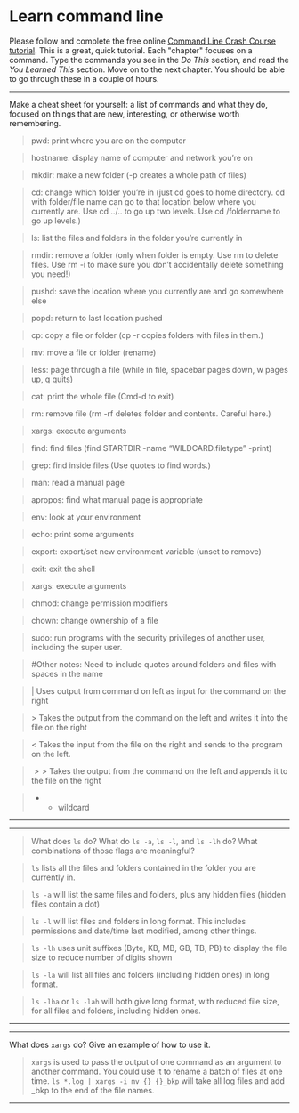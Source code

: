 # Learn command line

Please follow and complete the free online [Command Line Crash Course
tutorial](http://cli.learncodethehardway.org/book/). This is a great,
quick tutorial. Each "chapter" focuses on a command. Type the commands
you see in the _Do This_ section, and read the _You Learned This_
section. Move on to the next chapter. You should be able to go through
these in a couple of hours.


---

Make a cheat sheet for yourself: a list of commands and what they do, focused on things that are new, interesting, or otherwise worth remembering.

>pwd: print where you are on the computer 

>hostname: display name of computer and network you’re on

>mkdir: make a new folder (-p creates a whole path of files)

>cd: change which folder you’re in (just cd goes to home directory.   cd with folder/file name can go to that location below where you currently are.  Use cd ../.. to go up two levels.  Use cd /foldername to go up levels.)

>ls: list the files and folders in the folder you’re currently in

>rmdir: remove a folder (only when folder is empty.  Use rm to delete files.  Use rm -i to make sure you don’t accidentally delete something you need!)

>pushd: save the location where you currently are and go somewhere else

>popd: return to last location pushed

>cp: copy a file or folder (cp -r copies folders with files in them.)

>mv: move a file or folder (rename)

>less: page through a file (while in file, spacebar pages down, w pages up, q quits)	

>cat: print the whole file (Cmd-d to exit)

>rm: remove file (rm -rf deletes folder and contents. Careful here.)

>xargs: execute arguments

>find: find files (find STARTDIR -name “WILDCARD.filetype” -print)

>grep: find inside files (Use quotes to find words.)

>man: read a manual page

>apropos: find what manual page is appropriate

>env: look at your environment

>echo: print some arguments

>export: export/set new environment variable (unset to remove)

>exit: exit the shell

>xargs: execute arguments 

>chmod: change permission modifiers

>chown: change ownership of a file

>sudo: run programs with the security privileges of another user, including the super user. 

>#Other notes:
>Need to include quotes around folders and files with spaces in the name

>$|$ Uses output from command on left as input for the command on the right

>$>$ Takes the output from the command on the left and writes it into the file on the right

>$<$ Takes the input from the file on the right and sends to the program on the left.

>$>>$ Takes the output from the command on the left and appends it to the file on the right

>* - wildcard


---


---

>What does `ls` do? What do `ls -a`, `ls -l`, and `ls -lh` do? What combinations of those flags are meaningful?

>`ls` lists all the files and folders contained in the folder you are currently in.  

>`ls -a` will list the same files and folders, plus any hidden files (hidden files contain a dot)

>`ls -l` will list files and folders in long format.  This includes permissions and date/time last modified, among other things.

>`ls -lh` uses unit suffixes (Byte, KB, MB, GB, TB, PB) to display the file size to reduce number of digits shown

>`ls -la` will list all files and folders (including hidden ones) in long format.

>`ls -lha` or `ls -lah` will both give long format, with reduced file size, for all files and folders, including hidden ones.

---


---

What does `xargs` do? Give an example of how to use it.

>`xargs` is used to pass the output of one command as an argument to another command.  You could use it to rename a batch of files at one time.  `ls *.log | xargs -i mv {} {}_bkp`  will take all log files and add _bkp to the end of the file names.  

---
